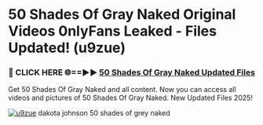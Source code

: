 # 50 Shades Of Gray Naked Original Videos 0nlyFans Leaked - Files Updated! (u9zue)

<h3>🔴 CLICK HERE 🌐==►► <a href="https://tinyurl.com/up5wt9bj" rel="nofollow">50 Shades Of Gray Naked Updated Files</a></h3>

Get 50 Shades Of Gray Naked and all content. Now you can access all videos and pictures of 50 Shades Of Gray Naked. New Updated Files 2025!

[![u9zue](https://i.imgur.com/ABiUzMV.gif)](https://tinyurl.com/up5wt9bj)
dakota johnson 50 shades of grey naked